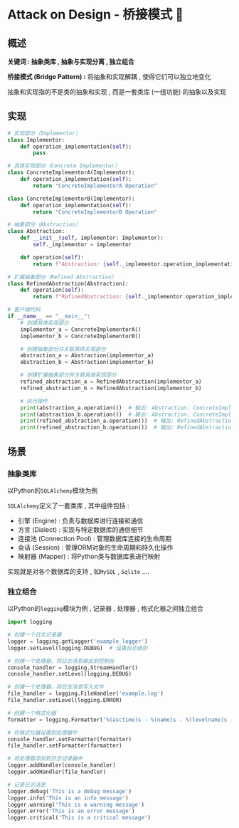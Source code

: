 # Attack on Design - 桥接模式 🪼

## 概述

**关键词 : 抽象类库 , 抽象与实现分离 , 独立组合**

**桥接模式 (Bridge Pattern) :** 将抽象和实现解耦 , 使得它们可以独立地变化

抽象和实现指的不是类的抽象和实现 , 而是一套类库 (一组功能) 的抽象以及实现

## 实现

```python
# 实现部分（Implementor）
class Implementor:
    def operation_implementation(self):
        pass

# 具体实现部分（Concrete Implementor）
class ConcreteImplementorA(Implementor):
    def operation_implementation(self):
        return "ConcreteImplementorA Operation"

class ConcreteImplementorB(Implementor):
    def operation_implementation(self):
        return "ConcreteImplementorB Operation"

# 抽象部分（Abstraction）
class Abstraction:
    def __init__(self, implementor: Implementor):
        self._implementor = implementor

    def operation(self):
        return f"Abstraction: {self._implementor.operation_implementation()}"

# 扩展抽象部分（Refined Abstraction）
class RefinedAbstraction(Abstraction):
    def operation(self):
        return f"RefinedAbstraction: {self._implementor.operation_implementation()}"

# 客户端代码
if __name__ == "__main__":
    # 创建具体实现部分
    implementor_a = ConcreteImplementorA()
    implementor_b = ConcreteImplementorB()

    # 创建抽象部分并关联具体实现部分
    abstraction_a = Abstraction(implementor_a)
    abstraction_b = Abstraction(implementor_b)

    # 创建扩展抽象部分并关联具体实现部分
    refined_abstraction_a = RefinedAbstraction(implementor_a)
    refined_abstraction_b = RefinedAbstraction(implementor_b)

    # 执行操作
    print(abstraction_a.operation())  # 输出: Abstraction: ConcreteImplementorA Operation
    print(abstraction_b.operation())  # 输出: Abstraction: ConcreteImplementorB Operation
    print(refined_abstraction_a.operation())  # 输出: RefinedAbstraction: ConcreteImplementorA Operation
    print(refined_abstraction_b.operation())  # 输出: RefinedAbstraction: ConcreteImplementorB Operation

```

## 场景

### 抽象类库

以Python的`SQLAlchemy`模块为例

`SQLAlchemy`定义了一套类库 , 其中组件包括 : 

- 引擎 (Engine) : 负责与数据库进行连接和通信
- 方言 (Dialect) : 实现与特定数据库的通信细节
- 连接池 (Connection Pool) : 管理数据库连接的生命周期
- 会话 (Session) : 管理ORM对象的生命周期和持久化操作
- 映射器 (Mapper) : 将Python类与数据库表进行映射

实现就是对各个数据库的支持 , 如`MySQL` , `Sqlite` ....

### 独立组合

以Python的`logging`模块为例 , 记录器 , 处理器 , 格式化器之间独立组合

```python
import logging

# 创建一个日志记录器
logger = logging.getLogger('example_logger')
logger.setLevel(logging.DEBUG)  # 设置日志级别

# 创建一个处理器，将日志消息输出到控制台
console_handler = logging.StreamHandler()
console_handler.setLevel(logging.DEBUG)

# 创建一个处理器，将日志消息写入文件
file_handler = logging.FileHandler('example.log')
file_handler.setLevel(logging.ERROR)

# 创建一个格式化器
formatter = logging.Formatter('%(asctime)s - %(name)s - %(levelname)s - %(message)s')

# 将格式化器设置到处理器中
console_handler.setFormatter(formatter)
file_handler.setFormatter(formatter)

# 将处理器添加到日志记录器中
logger.addHandler(console_handler)
logger.addHandler(file_handler)

# 记录日志消息
logger.debug('This is a debug message')
logger.info('This is an info message')
logger.warning('This is a warning message')
logger.error('This is an error message')
logger.critical('This is a critical message')
```



